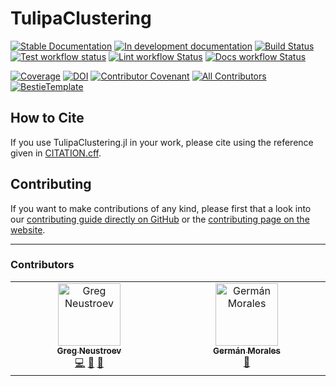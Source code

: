 # TulipaClustering

[![Stable Documentation](https://img.shields.io/badge/docs-stable-blue.svg)](https://TulipaEnergy.github.io/TulipaClustering.jl/stable)
[![In development documentation](https://img.shields.io/badge/docs-dev-blue.svg)](https://TulipaEnergy.github.io/TulipaClustering.jl/dev)
[![Build Status](https://github.com/TulipaEnergy/TulipaClustering.jl/workflows/Test/badge.svg)](https://github.com/TulipaEnergy/TulipaClustering.jl/actions)
[![Test workflow status](https://github.com/TulipaEnergy/TulipaClustering.jl/actions/workflows/Test.yml/badge.svg?branch=main)](https://github.com/TulipaEnergy/TulipaClustering.jl/actions/workflows/Test.yml?query=branch%3Amain)
[![Lint workflow Status](https://github.com/TulipaEnergy/TulipaClustering.jl/actions/workflows/Lint.yml/badge.svg?branch=main)](https://github.com/TulipaEnergy/TulipaClustering.jl/actions/workflows/Lint.yml?query=branch%3Amain)
[![Docs workflow Status](https://github.com/TulipaEnergy/TulipaClustering.jl/actions/workflows/Docs.yml/badge.svg?branch=main)](https://github.com/TulipaEnergy/TulipaClustering.jl/actions/workflows/Docs.yml?query=branch%3Amain)

[![Coverage](https://codecov.io/gh/TulipaEnergy/TulipaClustering.jl/branch/main/graph/badge.svg)](https://codecov.io/gh/TulipaEnergy/TulipaClustering.jl)
[![DOI](https://zenodo.org/badge/712902842.svg)](https://zenodo.org/doi/10.5281/zenodo.10419235)
[![Contributor Covenant](https://img.shields.io/badge/Contributor%20Covenant-2.1-4baaaa.svg)](CODE_OF_CONDUCT.md)
[![All Contributors](https://img.shields.io/github/all-contributors/TulipaEnergy/TulipaClustering.jl?labelColor=5e1ec7&color=c0ffee&style=flat-square)](#contributors)
[![BestieTemplate](https://img.shields.io/endpoint?url=https://raw.githubusercontent.com/JuliaBesties/BestieTemplate.jl/main/docs/src/assets/badge.json)](https://github.com/JuliaBesties/BestieTemplate.jl)

## How to Cite

If you use TulipaClustering.jl in your work, please cite using the reference given in [CITATION.cff](https://github.com/TulipaEnergy/TulipaClustering.jl/blob/main/CITATION.cff).

## Contributing

If you want to make contributions of any kind, please first that a look into our [contributing guide directly on GitHub](docs/src/90-contributing.md) or the [contributing page on the website](https://TulipaEnergy.github.io/TulipaClustering.jl/dev/90-contributing/).

---

### Contributors

<!-- ALL-CONTRIBUTORS-LIST:START - Do not remove or modify this section -->
<!-- prettier-ignore-start -->
<!-- markdownlint-disable -->
<table>
  <tbody>
    <tr>
      <td align="center" valign="top" width="14.28%"><a href="https://github.com/greg-neustroev"><img src="https://avatars.githubusercontent.com/u/32451432?v=4?s=100" width="100px;" alt="Greg Neustroev"/><br /><sub><b>Greg Neustroev</b></sub></a><br /><a href="#code-greg-neustroev" title="Code">💻</a> <a href="#doc-greg-neustroev" title="Documentation">📖</a> <a href="#maintenance-greg-neustroev" title="Maintenance">🚧</a></td>
      <td align="center" valign="top" width="14.28%"><a href="https://github.com/g-moralesespana"><img src="https://avatars.githubusercontent.com/u/42405171?v=4?s=100" width="100px;" alt="Germán Morales"/><br /><sub><b>Germán Morales</b></sub></a><br /><a href="#ideas-g-moralesespana" title="Ideas, Planning, & Feedback">🤔</a></td>
    </tr>
  </tbody>
</table>

<!-- markdownlint-restore -->
<!-- prettier-ignore-end -->

<!-- ALL-CONTRIBUTORS-LIST:END -->
